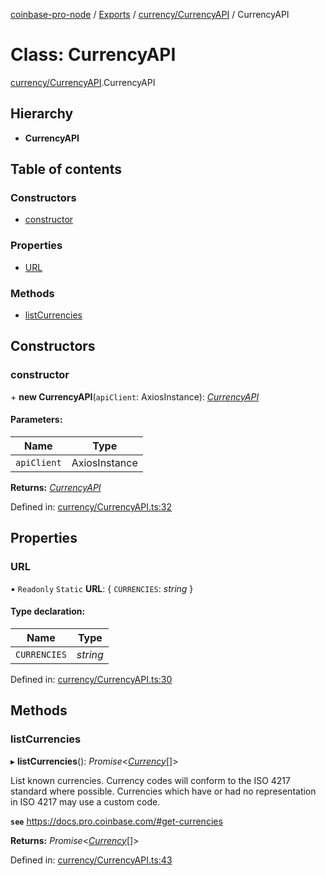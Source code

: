 [coinbase-pro-node](../../README.md) / [Exports](../../modules.md) / [currency/CurrencyAPI](../../modules/currency_currencyapi.md) / CurrencyAPI

# Class: CurrencyAPI

[currency/CurrencyAPI](../../modules/currency_currencyapi.md).CurrencyAPI

## Hierarchy

- **CurrencyAPI**

## Table of contents

### Constructors

- [constructor](currencyapi.currencyapi.md#constructor)

### Properties

- [URL](currencyapi.currencyapi.md#url)

### Methods

- [listCurrencies](currencyapi.currencyapi.md#listcurrencies)

## Constructors

### constructor

\+ **new CurrencyAPI**(`apiClient`: AxiosInstance): [_CurrencyAPI_](currencyapi.currencyapi.md)

#### Parameters:

| Name        | Type          |
| ----------- | ------------- |
| `apiClient` | AxiosInstance |

**Returns:** [_CurrencyAPI_](currencyapi.currencyapi.md)

Defined in: [currency/CurrencyAPI.ts:32](https://github.com/bennycode/coinbase-pro-node/blob/aa07e6d/src/currency/CurrencyAPI.ts#L32)

## Properties

### URL

▪ `Readonly` `Static` **URL**: { `CURRENCIES`: _string_ }

#### Type declaration:

| Name         | Type     |
| ------------ | -------- |
| `CURRENCIES` | _string_ |

Defined in: [currency/CurrencyAPI.ts:30](https://github.com/bennycode/coinbase-pro-node/blob/aa07e6d/src/currency/CurrencyAPI.ts#L30)

## Methods

### listCurrencies

▸ **listCurrencies**(): _Promise_<[_Currency_](../../interfaces/currency/currencyapi.currency.md)[]\>

List known currencies. Currency codes will conform to the ISO 4217 standard where possible. Currencies which have or had no representation in ISO 4217 may use a custom code.

**`see`** https://docs.pro.coinbase.com/#get-currencies

**Returns:** _Promise_<[_Currency_](../../interfaces/currency/currencyapi.currency.md)[]\>

Defined in: [currency/CurrencyAPI.ts:43](https://github.com/bennycode/coinbase-pro-node/blob/aa07e6d/src/currency/CurrencyAPI.ts#L43)
